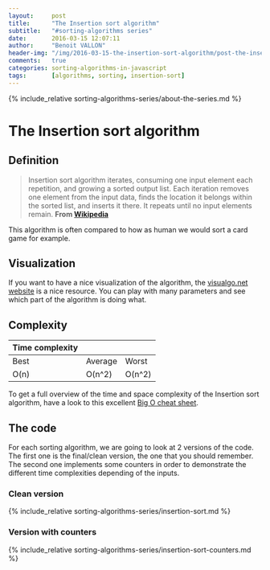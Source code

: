 ```yaml
---
layout:     post
title:      "The Insertion sort algorithm"
subtitle:   "#sorting-algorithms series"
date:       2016-03-15 12:07:11
author:     "Benoit VALLON"
header-img: "/img/2016-03-15-the-insertion-sort-algorithm/post-the-insertion-sort-algorithm.jpg"
comments:   true
categories: sorting-algorithms-in-javascript
tags:       [algorithms, sorting, insertion-sort]
---
```


<p></p>

{% include_relative sorting-algorithms-series/about-the-series.md %}

# The Insertion sort algorithm

## Definition

> Insertion sort algorithm iterates, consuming one input element each repetition, and growing a sorted output list. Each iteration removes one element from the input data, finds the location it belongs within the sorted list, and inserts it there. It repeats until no input elements remain.
**From [Wikipedia](https://en.wikipedia.org/wiki/Insertion_sort)**

This algorithm is often compared to how as human we would sort a card game for example.

## Visualization

If you want to have a nice visualization of the algorithm, the [visualgo.net website](https://visualgo.net/en/sorting) is a nice resource. You can play with many parameters and see which part of the algorithm is doing what.

## Complexity

Time complexity |||
--- | --- | ---
Best|Average|Worst
O(n) | O(n^2) | O(n^2)

To get a full overview of the time and space complexity of the Insertion sort algorithm, have a look to this excellent [Big O cheat sheet](http://bigocheatsheet.com/).

## The code

For each sorting algorithm, we are going to look at 2 versions of the code. The first one is the final/clean version, the one that you should remember. The second one implements some counters in order to demonstrate the different time complexities depending of the inputs.

### Clean version

{% include_relative sorting-algorithms-series/insertion-sort.md %}

### Version with counters

{% include_relative sorting-algorithms-series/insertion-sort-counters.md %}
